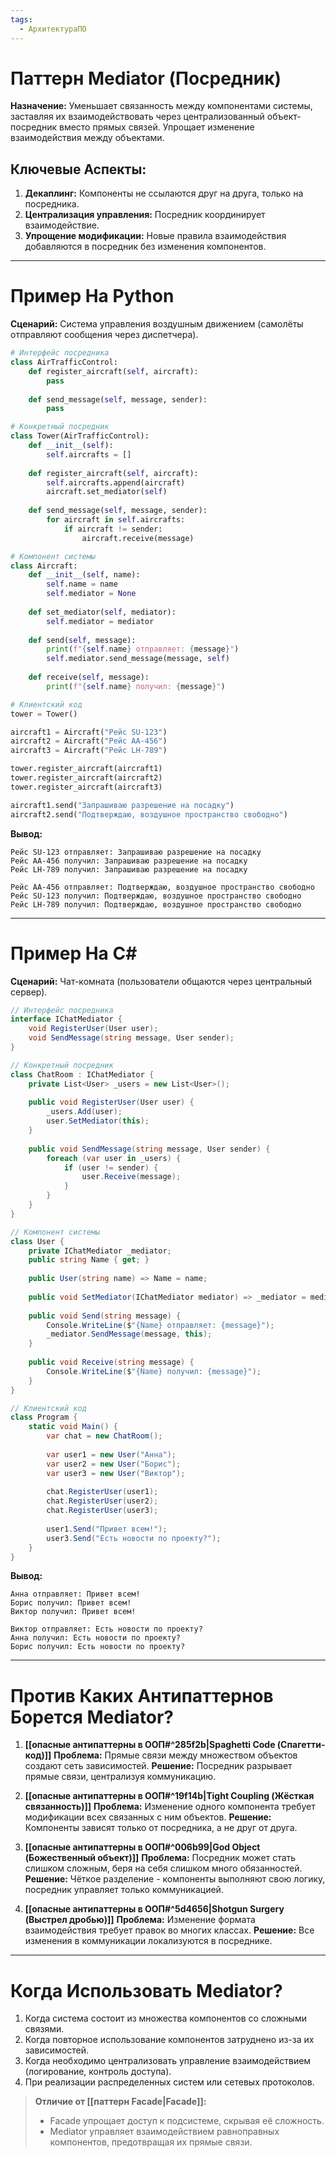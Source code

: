 ```yaml
---
tags:
  - АрхитектураПО
---
```


# Паттерн Mediator (Посредник)
**Назначение:**
Уменьшает связанность между компонентами системы, заставляя их взаимодействовать через централизованный объект-посредник вместо прямых связей. Упрощает изменение взаимодействия между объектами.

## Ключевые Аспекты:
1. **Декаплинг:** Компоненты не ссылаются друг на друга, только на посредника.
2. **Централизация управления:** Посредник координирует взаимодействие.
3. **Упрощение модификации:** Новые правила взаимодействия добавляются в посредник без изменения компонентов.

---

# Пример На Python
**Сценарий:** Система управления воздушным движением (самолёты отправляют сообщения через диспетчера).

```python
# Интерфейс посредника
class AirTrafficControl:
    def register_aircraft(self, aircraft):
        pass
    
    def send_message(self, message, sender):
        pass

# Конкретный посредник
class Tower(AirTrafficControl):
    def __init__(self):
        self.aircrafts = []
    
    def register_aircraft(self, aircraft):
        self.aircrafts.append(aircraft)
        aircraft.set_mediator(self)
    
    def send_message(self, message, sender):
        for aircraft in self.aircrafts:
            if aircraft != sender:
                aircraft.receive(message)

# Компонент системы
class Aircraft:
    def __init__(self, name):
        self.name = name
        self.mediator = None
    
    def set_mediator(self, mediator):
        self.mediator = mediator
    
    def send(self, message):
        print(f"{self.name} отправляет: {message}")
        self.mediator.send_message(message, self)
    
    def receive(self, message):
        print(f"{self.name} получил: {message}")

# Клиентский код
tower = Tower()

aircraft1 = Aircraft("Рейс SU-123")
aircraft2 = Aircraft("Рейс AA-456")
aircraft3 = Aircraft("Рейс LH-789")

tower.register_aircraft(aircraft1)
tower.register_aircraft(aircraft2)
tower.register_aircraft(aircraft3)

aircraft1.send("Запрашиваю разрешение на посадку")
aircraft2.send("Подтверждаю, воздушное пространство свободно")
```

**Вывод:**
```
Рейс SU-123 отправляет: Запрашиваю разрешение на посадку
Рейс AA-456 получил: Запрашиваю разрешение на посадку
Рейс LH-789 получил: Запрашиваю разрешение на посадку

Рейс AA-456 отправляет: Подтверждаю, воздушное пространство свободно
Рейс SU-123 получил: Подтверждаю, воздушное пространство свободно
Рейс LH-789 получил: Подтверждаю, воздушное пространство свободно
```

---

# Пример На C#
**Сценарий:** Чат-комната (пользователи общаются через центральный сервер).

```csharp
// Интерфейс посредника
interface IChatMediator {
    void RegisterUser(User user);
    void SendMessage(string message, User sender);
}

// Конкретный посредник
class ChatRoom : IChatMediator {
    private List<User> _users = new List<User>();
    
    public void RegisterUser(User user) {
        _users.Add(user);
        user.SetMediator(this);
    }
    
    public void SendMessage(string message, User sender) {
        foreach (var user in _users) {
            if (user != sender) {
                user.Receive(message);
            }
        }
    }
}

// Компонент системы
class User {
    private IChatMediator _mediator;
    public string Name { get; }
    
    public User(string name) => Name = name;
    
    public void SetMediator(IChatMediator mediator) => _mediator = mediator;
    
    public void Send(string message) {
        Console.WriteLine($"{Name} отправляет: {message}");
        _mediator.SendMessage(message, this);
    }
    
    public void Receive(string message) {
        Console.WriteLine($"{Name} получил: {message}");
    }
}

// Клиентский код
class Program {
    static void Main() {
        var chat = new ChatRoom();
        
        var user1 = new User("Анна");
        var user2 = new User("Борис");
        var user3 = new User("Виктор");
        
        chat.RegisterUser(user1);
        chat.RegisterUser(user2);
        chat.RegisterUser(user3);
        
        user1.Send("Привет всем!");
        user3.Send("Есть новости по проекту?");
    }
}
```

**Вывод:**
```
Анна отправляет: Привет всем!
Борис получил: Привет всем!
Виктор получил: Привет всем!

Виктор отправляет: Есть новости по проекту?
Анна получил: Есть новости по проекту?
Борис получил: Есть новости по проекту?
```

---

# Против Каких Антипаттернов Борется Mediator?
1. **[[опасные антипаттерны в ООП#^285f2b|Spaghetti Code (Спагетти-код)]]**
   **Проблема:** Прямые связи между множеством объектов создают сеть зависимостей.
   **Решение:** Посредник разрывает прямые связи, централизуя коммуникацию.

2. **[[опасные антипаттерны в ООП#^19f14b|Tight Coupling (Жёсткая связанность)]]**
   **Проблема:** Изменение одного компонента требует модификации всех связанных с ним объектов.
   **Решение:** Компоненты зависят только от посредника, а не друг от друга.

3. **[[опасные антипаттерны в ООП#^006b99|God Object (Божественный объект)]]**
   **Проблема:** Посредник может стать слишком сложным, беря на себя слишком много обязанностей.
   **Решение:** Чёткое разделение - компоненты выполняют свою логику, посредник управляет только коммуникацией.

4. **[[опасные антипаттерны в ООП#^5d4656|Shotgun Surgery (Выстрел дробью)]]**
   **Проблема:** Изменение формата взаимодействия требует правок во многих классах.
   **Решение:** Все изменения в коммуникации локализуются в посреднике.

---

# Когда Использовать Mediator?
1. Когда система состоит из множества компонентов со сложными связями.
2. Когда повторное использование компонентов затруднено из-за их зависимостей.
3. Когда необходимо централизовать управление взаимодействием (логирование, контроль доступа).
4. При реализации распределенных систем или сетевых протоколов.

> **Отличие от [[паттерн Facade|Facade]]:**
> - Facade упрощает доступ к подсистеме, скрывая её сложность.
> - Mediator управляет взаимодействием равноправных компонентов, предотвращая их прямые связи.